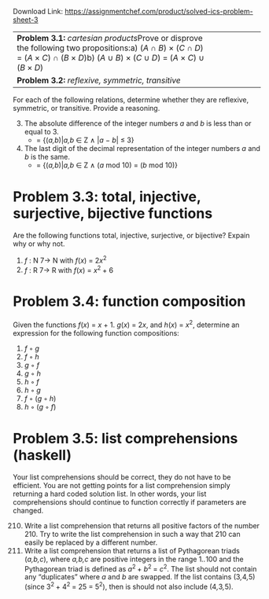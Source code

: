 Download Link: https://assignmentchef.com/product/solved-ics-problem-sheet-3
<br>
<table width="572">

 <tbody>

  <tr>

   <td width="462"><strong>Problem 3.1: </strong><em>cartesian products</em>Prove or disprove the following two propositions:a)    (<em>A </em>∩ <em>B</em>) × (<em>C </em>∩ <em>D</em>) = (<em>A </em>× <em>C</em>) ∩ (<em>B </em>× <em>D</em>)b)    (<em>A </em>∪ <em>B</em>) × (<em>C </em>∪ <em>D</em>) = (<em>A </em>× <em>C</em>) ∪ (<em>B </em>× <em>D</em>)</td>

   <td width="110"> </td>

  </tr>

  <tr>

   <td width="462"><strong>Problem 3.2: </strong><em>reflexive, symmetric, transitive</em></td>

   <td width="110"> </td>

  </tr>

 </tbody>

</table>

For each of the following relations, determine whether they are reflexive, symmetric, or transitive. Provide a reasoning.

<ol start="3">

 <li>The absolute difference of the integer numbers <em>a </em>and <em>b </em>is less than or equal to 3.

  <ul>

   <li>= {(<em>a,b</em>)|<em>a,b </em>∈ Z ∧ |<em>a </em>− <em>b</em>| ≤ 3}</li>

  </ul></li>

 <li>The last digit of the decimal representation of the integer numbers <em>a </em>and <em>b </em>is the same.

  <ul>

   <li>= {(<em>a,b</em>)|<em>a,b </em>∈ Z ∧ (<em>a </em>mod 10) = (<em>b </em>mod 10)}</li>

  </ul></li>

</ol>

<h1><strong>Problem 3.3: </strong>total, injective, surjective, bijective functions</h1>

Are the following functions total, injective, surjective, or bijective? Expain why or why not.

<ol>

 <li><em>f </em>: N 7→ N with <em>f</em>(<em>x</em>) = 2<em>x</em><sup>2</sup></li>

 <li><em>f </em>: R 7→ R with <em>f</em>(<em>x</em>) = <em>x</em><sup>2 </sup>+ 6</li>

</ol>

<h1><strong>Problem 3.4: </strong>function composition</h1>

Given the functions <em>f</em>(<em>x</em>) = <em>x </em>+ 1. <em>g</em>(<em>x</em>) = 2<em>x</em>, and <em>h</em>(<em>x</em>) = <em>x</em><sup>2</sup>, determine an expression for the following function compositions:

<ol>

 <li><em>f </em>◦ <em>g</em></li>

 <li><em>f </em>◦ <em>h</em></li>

 <li><em>g </em>◦ <em>f</em></li>

 <li><em>g </em>◦ <em>h</em></li>

 <li><em>h </em>◦ <em>f</em></li>

 <li><em>h </em>◦ <em>g</em></li>

 <li><em>f </em>◦ (<em>g </em>◦ <em>h</em>)</li>

 <li><em>h </em>◦ (<em>g </em>◦ <em>f</em>)</li>

</ol>

<h1><strong>Problem 3.5: </strong>list comprehensions (haskell)</h1>

Your list comprehensions should be correct, they do not have to be efficient. You are not getting points for a list comprehension simply returning a hard coded solution list. In other words, your list comprehensions should continue to function correctly if parameters are changed.

<ol start="210">

 <li>Write a list comprehension that returns all positive factors of the number 210. Try to write the list comprehension in such a way that 210 can easily be replaced by a different number.</li>

 <li>Write a list comprehension that returns a list of Pythagorean triads (<em>a,b,c</em>), where <em>a,b,c </em>are positive integers in the range 1<em>..</em>100 and the Pythagorean triad is defined as <em>a</em><sup>2 </sup>+ <em>b</em><sup>2 </sup>= <em>c</em><sup>2</sup>. The list should not contain any “duplicates” where <em>a </em>and <em>b </em>are swapped. If the list contains (3<em>,</em>4<em>,</em>5) (since 3<sup>2 </sup>+ 4<sup>2 </sup>= 25 = 5<sup>2</sup>), then is should not also include (4<em>,</em>3<em>,</em>5).</li>

</ol>